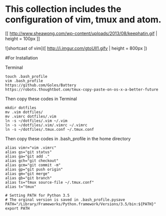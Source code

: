 # This collection includes the configuration of vim, tmux and atom. 
[[ http://www.sheawong.com/wp-content/uploads/2013/08/keephatin.gif | height = 100px ]]


![shortcast of vim]([ http://i.imgur.com/gtoUll1.gifv | height =
800px ])


#For Installation

Terminal

    touch .bash_profile
    vim .bash_profile
    https://github.com/Goles/Battery
    https://robots.thoughtbot.com/tmux-copy-paste-on-os-x-a-better-future

Then copy these codes in Terminal

    mkdir dotfiles 
    mv .vim dotfiles/ 
    mv .vimrc dotfiles/.vim
    ln -s ~/dotfiles/.vim ~/.vim 
    ln -s ~/dotfiles/.vim/.vimrc ~/.vimrc
    ln -s ~/dotfiles/.tmux.conf ~/.tmux.conf

Then copy these codes in .bash\_profile in the home directory

    alias vimr="vim .vimrc"
    alias gs="git status"
    alias ga="git add ."
    alias gch="git checkout"
    alias gcm="git commit -m"
    alias gp="git push origin"
    alias gm="git merge"
    alias gb="git branch"
    alias ts="tmux source-file ~/.tmux.conf"
    alias t="tmux"

    # Setting PATH for Python 3.5
    # The orginal version is saved in .bash_profile.pysave
    PATH="/Library/Frameworks/Python.framework/Versions/3.5/bin:${PATH}"
    export PATH
